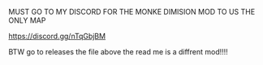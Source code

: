 MUST GO TO MY DISCORD FOR THE MONKE DIMISION MOD TO US THE ONLY MAP

https://discord.gg/nTqGbjBM

 BTW go to releases the file above the read me is a diffrent mod!!!!
